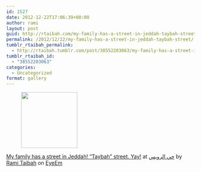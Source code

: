 ```yaml
---
id: 1527
date: 2012-12-22T17:06:39+00:00
author: rami
layout: post
guid: http://rtaibah.com/my-family-has-a-street-in-jeddah-taybah-street/
permalink: /2012/12/22/my-family-has-a-street-in-jeddah-taybah-street/
tumblr_rtaibah_permalink:
  - http://rtaibah.tumblr.com/post/38552203063/my-family-has-a-street-in-jeddah-taybah-street
tumblr_rtaibah_id:
  - "38552203063"
categories:
  - Uncategorized
format: gallery
---
```

<div id='gallery-169' class='gallery galleryid-1527 gallery-columns-3 gallery-size-thumbnail'>
  <figure class='gallery-item'> 
  
  <div class='gallery-icon landscape'>
    <a href='http://139.59.20.41/2012/12/22/my-family-has-a-street-in-jeddah-taybah-street/attachment/1528/'><img width="150" height="150" src="http://139.59.20.41/wp-content/uploads/2012/12/tumblr_mffzj40P6M1qb4qlko1_1280-150x150.jpg" class="attachment-thumbnail size-thumbnail" alt="" srcset="http://139.59.20.41/wp-content/uploads/2012/12/tumblr_mffzj40P6M1qb4qlko1_1280-150x150.jpg 150w, http://139.59.20.41/wp-content/uploads/2012/12/tumblr_mffzj40P6M1qb4qlko1_1280-300x300.jpg 300w, http://139.59.20.41/wp-content/uploads/2012/12/tumblr_mffzj40P6M1qb4qlko1_1280-100x100.jpg 100w, http://139.59.20.41/wp-content/uploads/2012/12/tumblr_mffzj40P6M1qb4qlko1_1280.jpg 640w" sizes="100vw" /></a>
  </div></figure>
</div>

[My family has a street in Jeddah! &#8220;Taybah&#8221; street. Yay!](http://www.eyeem.com/p/1988428) at [حي الرويس](http://www.eyeem.com/a/967765) by [Rami Taibah](http://www.eyeem.com/u/456487) on [EyeEm](http://www.eyeem.com)